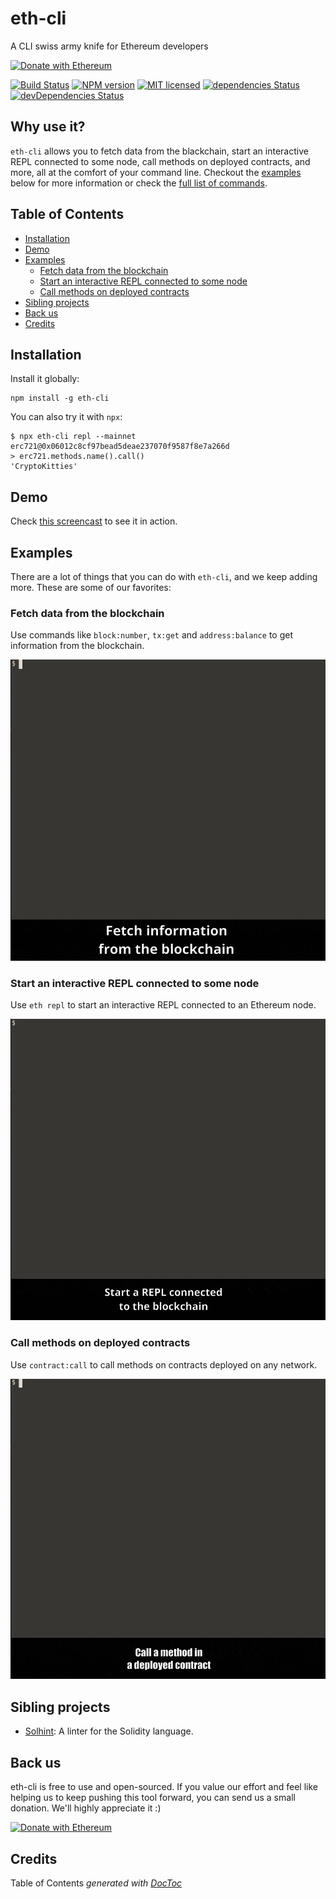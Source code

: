 # eth-cli

A CLI swiss army knife for Ethereum developers

[![Donate with Ethereum](https://en.cryptobadges.io/badge/micro/0xe8cdf02efd8ab0a490d7b2cb13553389c9bc932e)](https://en.cryptobadges.io/donate/0xe8cdf02efd8ab0a490d7b2cb13553389c9bc932e)

[![Build Status](https://travis-ci.org/protofire/eth-cli.svg?branch=master)](https://travis-ci.org/protofire/eth-cli)
[![NPM version](https://badge.fury.io/js/eth-cli.svg)](https://npmjs.org/package/eth-cli)
[![MIT licensed](https://img.shields.io/badge/license-MIT-blue.svg)](https://raw.githubusercontent.com/protofire/eth-cli/master/LICENSE)
[![dependencies Status](https://david-dm.org/protofire/eth-cli/status.svg)](https://david-dm.org/protofire/eth-cli)
[![devDependencies Status](https://david-dm.org/protofire/eth-cli/dev-status.svg)](https://david-dm.org/protofire/eth-cli?type=dev)

## Why use it?

`eth-cli` allows you to fetch data from the blackchain, start an interactive REPL connected to some node, call methods on deployed contracts, and more, all at the comfort of your command line. Checkout the [examples](#examples) below for more information or check the [full list of commands](docs/COMMANDS.md).

<!-- START doctoc generated TOC please keep comment here to allow auto update -->
<!-- DON'T EDIT THIS SECTION, INSTEAD RE-RUN doctoc TO UPDATE -->
## Table of Contents

- [Installation](#installation)
- [Demo](#demo)
- [Examples](#examples)
  - [Fetch data from the blockchain](#fetch-data-from-the-blockchain)
  - [Start an interactive REPL connected to some node](#start-an-interactive-repl-connected-to-some-node)
  - [Call methods on deployed contracts](#call-methods-on-deployed-contracts)
- [Sibling projects](#sibling-projects)
- [Back us](#back-us)
- [Credits](#credits)

<!-- END doctoc generated TOC please keep comment here to allow auto update -->

## Installation

Install it globally:

```shell
npm install -g eth-cli
```

You can also try it with `npx`:

```
$ npx eth-cli repl --mainnet erc721@0x06012c8cf97bead5deae237070f9587f8e7a266d
> erc721.methods.name().call()
'CryptoKitties'
```

## Demo

Check [this screencast](https://www.youtube.com/watch?v=7tEUtg9DKTo) to see it in action.

## Examples

There are a lot of things that you can do with `eth-cli`, and we keep adding more. These are some of our favorites:

### Fetch data from the blockchain

Use commands like `block:number`, `tx:get` and `address:balance` to get information from the blockchain.

![Fetch data from the blockchain](img/fetching-data.gif)

### Start an interactive REPL connected to some node

Use `eth repl` to start an interactive REPL connected to an Ethereum node.

![Start a REPL](img/repl.gif)

### Call methods on deployed contracts

Use `contract:call` to call methods on contracts deployed on any network.

![Call a contract method](img/contract-call.gif)

## Sibling projects

- [Solhint](https://github.com/protofire/solhint): A linter for the Solidity language.

## Back us

eth-cli is free to use and open-sourced. If you value our effort and feel like helping us to keep pushing this tool forward, you can send us a small donation. We'll highly appreciate it :)

[![Donate with Ethereum](https://en.cryptobadges.io/badge/micro/0xe8cdf02efd8ab0a490d7b2cb13553389c9bc932e)](https://en.cryptobadges.io/donate/0xe8cdf02efd8ab0a490d7b2cb13553389c9bc932e)

## Credits

Table of Contents *generated with [DocToc](https://github.com/thlorenz/doctoc)*
